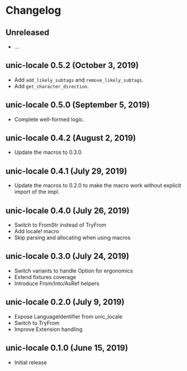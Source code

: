 # Changelog

## Unreleased

  - …

## unic-locale 0.5.2 (October 3, 2019)

  - Add `add_likely_subtags` and `remove_likely_subtags`.
  - Add `get_character_direction`.

## unic-locale 0.5.0 (September 5, 2019)

  - Complete well-formed logic.

## unic-locale 0.4.2 (August 2, 2019)

  - Update the macros to 0.3.0.

## unic-locale 0.4.1 (July 29, 2019)

  - Update the macros to 0.2.0 to make the macro work without explicit import of the impl.

## unic-locale 0.4.0 (July 26, 2019)

  - Switch to FromStr instead of TryFrom
  - Add locale! macro
  - Skip parsing and allocating when using macros

## unic-locale 0.3.0 (July 24, 2019)

  - Switch variants to handle Option for ergonomics
  - Extend fixtures coverage
  - Introduce From/Into/AsRef helpers

## unic-locale 0.2.0 (July 9, 2019)

  - Expose LanguageIdentifier from unic_locale
  - Switch to TryFrom
  - Improve Extension handling

## unic-locale 0.1.0 (June 15, 2019)

  - Initial release
